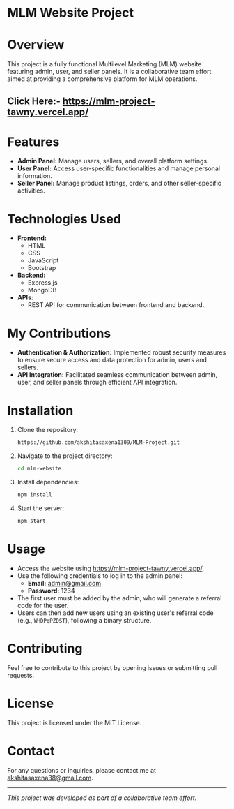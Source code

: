 # MLM Website Project

# Overview
This project is a fully functional Multilevel Marketing (MLM) website featuring admin, user, and seller panels. It is a collaborative team effort aimed at providing a comprehensive platform for MLM operations.

## Click Here:- https://mlm-project-tawny.vercel.app/

# Features
- **Admin Panel:** Manage users, sellers, and overall platform settings.
- **User Panel:** Access user-specific functionalities and manage personal information.
- **Seller Panel:** Manage product listings, orders, and other seller-specific activities.

# Technologies Used
- **Frontend:**
  - HTML
  - CSS
  - JavaScript
  - Bootstrap
- **Backend:**
  - Express.js
  - MongoDB
- **APIs:**
  - REST API for communication between frontend and backend.

# My Contributions
- **Authentication & Authorization:** Implemented robust security measures to ensure secure access and data protection for admin, users and sellers.
- **API Integration:** Facilitated seamless communication between admin, user, and seller panels through efficient API integration.

# Installation
1. Clone the repository:
    ```sh
    https://github.com/akshitasaxena1309/MLM-Project.git
    ```
2. Navigate to the project directory:
    ```sh
    cd mlm-website
    ```
3. Install dependencies:
    ```sh
    npm install
    ```
4. Start the server:
    ```sh
    npm start
    ```

# Usage
- Access the website using https://mlm-project-tawny.vercel.app/.
- Use the following credentials to log in to the admin panel:
    - **Email:** admin@gmail.com
    - **Password:** 1234
- The first user must be added by the admin, who will generate a referral code for the user.
- Users can then add new users using an existing user's referral code (e.g., `WHDPqPZDST`), following a binary structure.

# Contributing
Feel free to contribute to this project by opening issues or submitting pull requests.

# License
This project is licensed under the MIT License.

# Contact
For any questions or inquiries, please contact me at akshitasaxena38@gmail.com.

---

*This project was developed as part of a collaborative team effort.*
